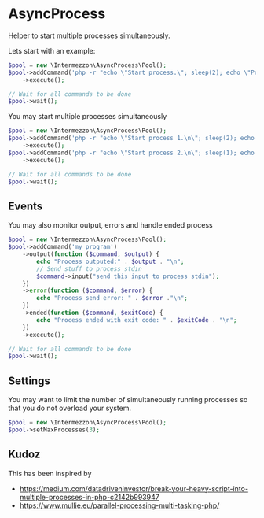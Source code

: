 # AsyncProcess

Helper to start multiple processes simultaneously.

Lets start with an example:
```php
$pool = new \Intermezzon\AsyncProcess\Pool();
$pool->addCommand('php -r "echo \"Start process.\"; sleep(2); echo \"Process ended\";"')
	->execute();

// Wait for all commands to be done
$pool->wait();
```

You may start multiple processes simultaneously
```php
$pool = new \Intermezzon\AsyncProcess\Pool();
$pool->addCommand('php -r "echo \"Start process 1.\n\"; sleep(2); echo \"Process 1 ended\n\";"')
	->execute();
$pool->addCommand('php -r "echo \"Start process 2.\n\"; sleep(1); echo \"Process 2 ended\n\";"')
	->execute();

// Wait for all commands to be done
$pool->wait();
```

## Events
You may also monitor output, errors and handle ended process
```php
$pool = new \Intermezzon\AsyncProcess\Pool();
$pool->addCommand('my_program')
	->output(function ($command, $output) {
		echo "Process outputed:" . $output . "\n";
		// Send stuff to process stdin
		$command->input("send this input to process stdin");
	})
	->error(function ($command, $error) {
		echo "Process send error: " . $error ."\n";
	})
	->ended(function ($command, $exitCode) {
		echo "Process ended with exit code: " . $exitCode . "\n";
	})
	->execute();

// Wait for all commands to be done
$pool->wait();
```

## Settings
You may want to limit the number of simultaneously running processes so that you do not overload your system.
```php
$pool = new \Intermezzon\AsyncProcess\Pool();
$pool->setMaxProcesses(3);
```

## Kudoz
This has been inspired by 
 - https://medium.com/datadriveninvestor/break-your-heavy-script-into-multiple-processes-in-php-c2142b993947
 - https://www.mullie.eu/parallel-processing-multi-tasking-php/

